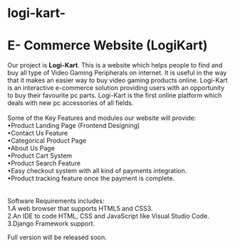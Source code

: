 # logi-kart-
<h1>E- Commerce Website (LogiKart)</h1>

Our project is **Logi-Kart**. This is a website which helps people to
find and buy all type of Video Gaming Peripherals on internet. It is
useful in the way that it makes an easier way to buy video gaming
products online. Logi-Kart is an interactive e-commerce solution
providing users with an opportunity to buy their favourite pc parts.
Logi-Kart is the first online platform which deals with new pc
accessories of all fields.
<br>
<br>
Some of the Key Features and modules our website will provide:<br>
•Product Landing Page (Frontend Designing)<br>
•Contact Us Feature<br>
•Categorical Product Page<br>
•About Us Page<br>
•Product Cart System<br>
•Product Search Feature<br>
•Easy checkout system with all kind of payments integration.<br>
•Product tracking feature once the payment is complete.<br>
<br>
<br>
Software Requirements includes:<br>
1.A web browser that supports HTML5 and CSS3.<br>
2.An IDE to code HTML, CSS and JavaScript like Visual Studio Code.<br>
3.Django Framework support.<br>


Full version will be released soon.
